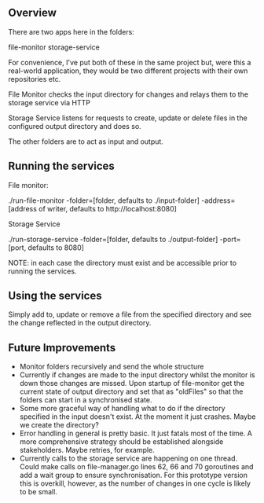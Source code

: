 ## Overview


There are two apps here in the folders:

file-monitor
storage-service

For convenience, I've put both of these in the same project but, were this a real-world application, they would be two different projects with their own repositories etc.

File Monitor checks the input directory for changes and relays them to the storage service via HTTP

Storage Service listens for requests to create, update or delete files in the configured output directory and does so.

The other folders are to act as input and output.

## Running the services

File monitor:

./run-file-monitor -folder=[folder, defaults to ./input-folder] -address=[address of writer, defaults to http://localhost:8080]

Storage Service

./run-storage-service  -folder=[folder, defaults to ./output-folder] -port=[port, defaults to 8080]

NOTE: in each case the directory must exist and be accessible prior to running the services.

## Using the services

Simply add to, update or remove a file from the specified directory and see the change reflected in the output directory.


## Future Improvements

- Monitor folders recursively and send the whole structure
- Currently if changes are made to the input directory whilst the monitor is down those changes are missed. Upon startup of file-monitor get the current state of output directory and set that as "oldFiles" so that the folders can start in a synchronised state.
- Some more graceful way of handling what to do if the directory specified in the input doesn't exist. At the moment it just crashes. Maybe we create the directory?
- Error handling in general is pretty basic. It just fatals most of the time. A more comprehensive strategy should be established alongside stakeholders. Maybe retries, for example.
- Currently calls to the storage service are happening on one thread. Could make calls on file-manager.go lines 62, 66 and 70 goroutines and add a wait group to ensure synchronisation. For this prototype version this is overkill, however, as the number of changes in one cycle is likely to be small.